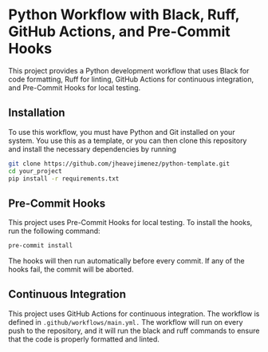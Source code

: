 # Python Workflow with Black, Ruff, GitHub Actions, and Pre-Commit Hooks

This project provides a Python development workflow that uses Black for code formatting,
Ruff for linting, GitHub Actions for continuous integration, and Pre-Commit Hooks for local testing.

## Installation
To use this workflow, you must have Python and Git installed on your system.
You use this as a template, or you can then clone this repository and install the necessary dependencies by running

```bash
git clone https://github.com/jheavejimenez/python-template.git
cd your_project
pip install -r requirements.txt
```

## Pre-Commit Hooks
This project uses Pre-Commit Hooks for local testing. To install the hooks, run the following command:
```bash
pre-commit install
```

The hooks will then run automatically before every commit. If any of the hooks fail, the commit will be aborted.

## Continuous Integration
This project uses GitHub Actions for continuous integration.
The workflow is defined in `.github/workflows/main.yml.`
The workflow will run on every push to the repository,
and it will run the black and ruff commands to ensure that the code is properly formatted and linted.
